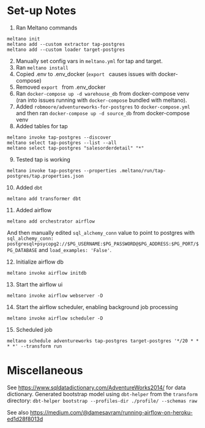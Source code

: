 # Set-up Notes

1. Ran Meltano commands
```
meltano init
meltano add --custom extractor tap-postgres
meltano add --custom loader target-postgres
```
2. Manually set config vars in `meltano.yml` for tap and target.
3. Ran `meltano install`
4. Copied .env to .env_docker (`export ` causes issues with docker-compose)
5. Removed `export ` from .env_docker
6. Ran `docker-compose up -d warehouse_db` from docker-compose venv (ran into issues running with `docker-compose` bundled with meltano).
7. Added `robmoore/adventureworks-for-postgres` to `docker-compose.yml` and then ran `docker-compose up -d source_db` from docker-compose venv
8. Added tables for tap
```
meltano invoke tap-postgres --discover
meltano select tap-postgres --list --all
meltano select tap-postgres "salesorderdetail" "*"
```
9. Tested tap is working
```
meltano invoke tap-postgres --properties .meltano/run/tap-postgres/tap.properties.json
```
10. Added `dbt`
```
meltano add transformer dbt
```
11. Added airflow
```
meltano add orchestrator airflow
```
And then manually edited `sql_alchemy_conn` value to point to postgres with
`sql_alchemy_conn: postgresql+psycopg2://$PG_USERNAME:$PG_PASSWORD@$PG_ADDRESS:$PG_PORT/$PG_DATABASE`
and `load_examples: 'False'`.

12. Initialize airflow db

```
meltano invoke airflow initdb
```

13. Start the airflow ui
```
meltano invoke airflow webserver -D
```

14. Start the airflow scheduler, enabling background job processing
```
meltano invoke airflow scheduler -D
```

15. Scheduled job
```
meltano schedule adventureworks tap-postgres target-postgres '*/20 * * * *' --transform run
```

# Miscellaneous

See https://www.sqldatadictionary.com/AdventureWorks2014/ for data dictionary.
Generated bootstrap model using `dbt-helper` from the `transform` directory:
`dbt-helper bootstrap --profiles-dir ./profile/ --schemas raw`

See also https://medium.com/@damesavram/running-airflow-on-heroku-ed1d28f8013d
